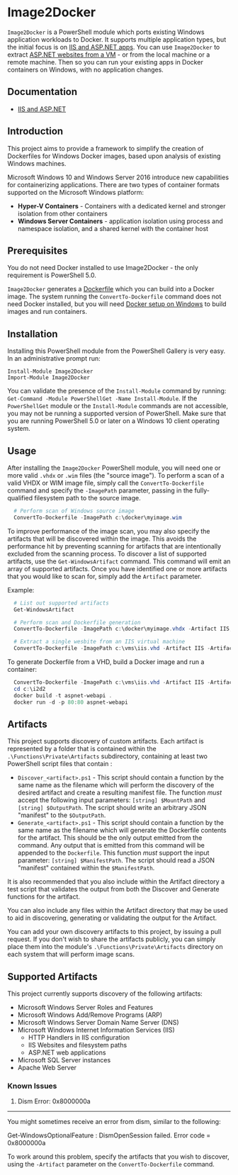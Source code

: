 # Image2Docker

`Image2Docker` is a PowerShell module which ports existing Windows application workloads to Docker. It supports multiple application types, but the initial focus is on [IIS and ASP.NET apps](docs/IIS.md). You can use `Image2Docker` to extract [ASP.NET websites from a VM](https://blog.docker.com/2016/12/convert-asp-net-web-servers-docker-image2docker/) - or from the local machine or a remote machine. Then so you can run your existing apps in Docker containers on Windows, with no application changes.

## Documentation

* [IIS and ASP.NET](docs/IIS.md)

## Introduction

This project aims to provide a framework to simplify the creation of Dockerfiles for Windows Docker
images, based upon analysis of existing Windows machines.

Microsoft Windows 10 and Windows Server 2016 introduce new capabilities for containerizing applications. 
There are two types of container formats supported on the Microsoft Windows platform:

- **Hyper-V Containers** - Containers with a dedicated kernel and stronger isolation from other containers
- **Windows Server Containers** - application isolation using process and namespace isolation, and a shared kernel with the container host

## Prerequisites

You do not need Docker installed to use Image2Docker - the only requirement is PowerShell 5.0.

`Image2Docker` generates a [Dockerfile](https://docs.docker.com/engine/reference/builder/) which you can build into a Docker image. The system running the `ConvertTo-Dockerfile` command does not need Docker installed, but you will need [Docker setup on Windows](https://github.com/docker/labs/blob/master/windows/windows-containers/Setup.md) to build images and run containers.

## Installation

Installing this PowerShell module from the PowerShell Gallery is very easy. In an administrative prompt run:

```
Install-Module Image2Docker
Import-Module Image2Docker
```

You can  validate the presence of the ``Install-Module`` command by running: ``Get-Command -Module PowerShellGet -Name Install-Module``.
If the ``PowerShellGet`` module or the ``Install-Module`` commands are not accessible, you may not be running a supported version of PowerShell. 
Make sure that you are running PowerShell 5.0 or later on a Windows 10 client operating system.

## Usage

After installing the ``Image2Docker`` PowerShell module, you will need one or more valid ``.vhdx`` or ``.wim`` files (the "source image").
To perform a scan of a valid VHDX or WIM image file, simply call the ``ConvertTo-Dockerfile`` command and specify the ``-ImagePath`` parameter, passing in the fully-qualified filesystem path to the source image.

```PowerShell
  # Perform scan of Windows source image
  ConvertTo-Dockerfile -ImagePath c:\docker\myimage.wim
```

To improve performance of the image scan, you may also specify the artifacts that will be discovered within the image.
This avoids the performance hit by preventing scanning for artifacts that are intentionally excluded from the scanning process.
To discover a list of supported artifacts, use the ``Get-WindowsArtifact`` command. This command will emit an array of supported artifacts.
Once you have identified one or more artifacts that you would like to scan for, simply add the ``Artifact`` parameter.

Example:  

```PowerShell
  # List out supported artifacts
  Get-WindowsArtifact

  # Perform scan and Dockerfile generation
  ConvertTo-Dockerfile -ImagePath c:\docker\myimage.vhdx -Artifact IIS, Apache

  # Extract a single wesbite from an IIS virtual machine
  ConvertTo-Dockerfile -ImagePath c:\vms\iis.vhd -Artifact IIS -ArtifactParam aspnet-webapi
```

To generate Dockerfile from a VHD, build a Docker image and run a container:

```PowerShell
  ConvertTo-Dockerfile -ImagePath c:\vms\iis.vhd -Artifact IIS -ArtifactParam aspnet-webapi -OutputPath c:\i2d2
  cd c:\i2d2
  docker build -t aspnet-webapi .
  docker run -d -p 80:80 aspnet-webapi
```

## Artifacts

This project supports discovery of custom artifacts.
Each artifact is represented by a folder that is contained within the ``.\Functions\Private\Artifacts`` subdirectory, containing at least two PowerShell script files that contain :

- ``Discover_<artifact>.ps1`` - This script should contain a function by the same name as the filename which will perform the discovery of the desired artifact and create a resulting manifest file. The function *must* accept the following input parameters: ``[string] $MountPath`` and ``[string] $OutputPath``. The script should write an arbitrary JSON "manifest" to the ``$OutputPath``.
- ``Generate_<artifact>.ps1`` - This script should contain a function by the same name as the filename which will generate the Dockerfile contents for the artifact. This should be the only output emitted from the command. Any output that is emitted from this command will be appended to the ``Dockerfile``. This function *must* support the input parameter: ``[string] $ManifestPath``. The script should read a JSON "manifest" contained within the ``$ManifestPath``.

It is also recommended that you also include within the Artifact directory a test script that validates the output from both the Discover and Generate functions for the artifact.

You can also include any files within the Artifact directory that may be used to aid in discovering, generating or validating the output for the Artifact.

You can add your own discovery artifacts to this project, by issuing a pull request. If you don't wish to share the artifacts publicly, you can simply place them into the module's ``.\Functions\Private\Artifacts`` directory on each system that will perform image scans.

## Supported Artifacts

This project currently supports discovery of the following artifacts:

- Microsoft Windows Server Roles and Features
- Microsoft Windows Add/Remove Programs (ARP)
- Microsoft Windows Server Domain Name Server (DNS)
- Microsoft Windows Internet Information Services (IIS)
  - HTTP Handlers in IIS configuration
  - IIS Websites and filesystem paths
  - ASP.NET web applications
- Microsoft SQL Server instances
- Apache Web Server


### Known Issues

1. Dism Error: 0x8000000a 
------------------------------------

You might sometimes receive an error from dism, similar to the following:

  Get-WindowsOptionalFeature : DismOpenSession failed. Error code = 0x8000000a


To work around this problem, specify the artifacts that you wish to discover, using the ``-Artifact`` parameter
on the ``ConvertTo-Dockerfile`` command.
